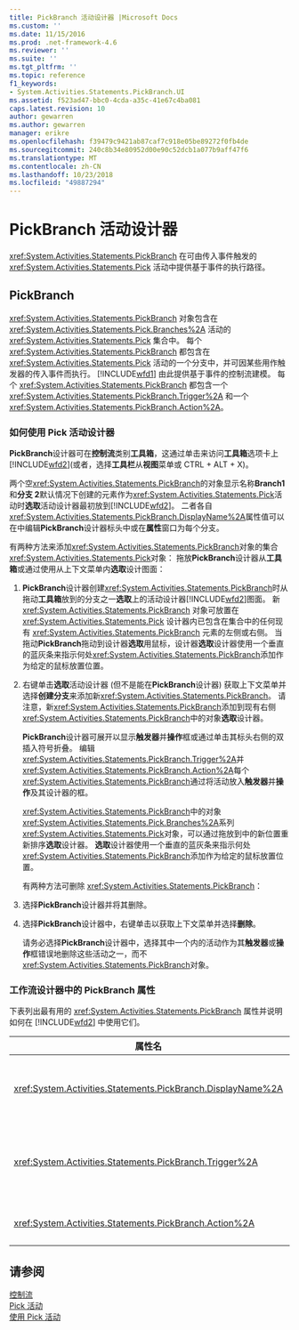 ```yaml
---
title: PickBranch 活动设计器 |Microsoft Docs
ms.custom: ''
ms.date: 11/15/2016
ms.prod: .net-framework-4.6
ms.reviewer: ''
ms.suite: ''
ms.tgt_pltfrm: ''
ms.topic: reference
f1_keywords:
- System.Activities.Statements.PickBranch.UI
ms.assetid: f523ad47-bbc0-4cda-a35c-41e67c4ba081
caps.latest.revision: 10
author: gewarren
ms.author: gewarren
manager: erikre
ms.openlocfilehash: f39479c9421ab87caf7c918e05be89272f0fb4de
ms.sourcegitcommit: 240c8b34e80952d00e90c52dcb1a077b9aff47f6
ms.translationtype: MT
ms.contentlocale: zh-CN
ms.lasthandoff: 10/23/2018
ms.locfileid: "49887294"
---
```

# <a name="pickbranch-activity-designer"></a>PickBranch 活动设计器
<xref:System.Activities.Statements.PickBranch> 在可由传入事件触发的 <xref:System.Activities.Statements.Pick> 活动中提供基于事件的执行路径。  
  
## <a name="pickbranch"></a>PickBranch  
 <xref:System.Activities.Statements.PickBranch> 对象包含在 <xref:System.Activities.Statements.Pick.Branches%2A> 活动的 <xref:System.Activities.Statements.Pick> 集合中。 每个 <xref:System.Activities.Statements.PickBranch> 都包含在 <xref:System.Activities.Statements.Pick> 活动的一个分支中，并可因某些用作触发器的传入事件而执行。 [!INCLUDE[wfd1](../includes/wfd1-md.md)] 由此提供基于事件的控制流建模。 每个 <xref:System.Activities.Statements.PickBranch> 都包含一个 <xref:System.Activities.Statements.PickBranch.Trigger%2A> 和一个 <xref:System.Activities.Statements.PickBranch.Action%2A>。  
  
### <a name="how-to-use-the-pick-activity-designer"></a>如何使用 Pick 活动设计器  
 **PickBranch**设计器可在**控制流**类别**工具箱**，这通过单击来访问**工具箱**选项卡上[!INCLUDE[wfd2](../includes/wfd2-md.md)](或者，选择**工具栏**从**视图**菜单或 CTRL + ALT + X)。  
  
 两个空<xref:System.Activities.Statements.PickBranch>的对象显示名称**Branch1**和**分支 2**默认情况下创建的元素作为<xref:System.Activities.Statements.Pick>活动时**选取**活动设计器最初放到[!INCLUDE[wfd2](../includes/wfd2-md.md)]。 二者各自<xref:System.Activities.Statements.PickBranch.DisplayName%2A>属性值可以在中编辑**PickBranch**设计器标头中或在**属性**窗口为每个分支。  
  
 有两种方法来添加<xref:System.Activities.Statements.PickBranch>对象的集合<xref:System.Activities.Statements.Pick>对象： 拖放**PickBranch**设计器从**工具箱**或通过使用从上下文菜单内**选取**设计图面：  
  
1. **PickBranch**设计器创建<xref:System.Activities.Statements.PickBranch>时从拖动**工具箱**放到的分支之一**选取**上的活动设计器[!INCLUDE[wfd2](../includes/wfd2-md.md)]图面。 新 <xref:System.Activities.Statements.PickBranch> 对象可放置在 <xref:System.Activities.Statements.Pick> 设计器内已包含在集合中的任何现有 <xref:System.Activities.Statements.PickBranch> 元素的左侧或右侧。 当拖动**PickBranch**拖动到设计器**选取**用鼠标，设计器**选取**设计器使用一个垂直的蓝灰条来指示何处<xref:System.Activities.Statements.PickBranch>添加作为给定的鼠标放置位置。  
  
2. 右键单击**选取**活动设计器 (但不是能在**PickBranch**设计器) 获取上下文菜单并选择**创建分支**来添加新<xref:System.Activities.Statements.PickBranch>。 请注意，新<xref:System.Activities.Statements.PickBranch>添加到现有右侧<xref:System.Activities.Statements.PickBranch>中的对象**选取**设计器。  
  
   **PickBranch**设计器可展开以显示**触发器**并**操作**框或通过单击其标头右侧的双插入符号折叠。 编辑<xref:System.Activities.Statements.PickBranch.Trigger%2A>并<xref:System.Activities.Statements.PickBranch.Action%2A>每个<xref:System.Activities.Statements.PickBranch>通过将活动放入**触发器**并**操作**及其设计器的框。  
  
   <xref:System.Activities.Statements.PickBranch>中的对象<xref:System.Activities.Statements.Pick.Branches%2A>系列<xref:System.Activities.Statements.Pick>对象，可以通过拖放到中的新位置重新排序**选取**设计器。 **选取**设计器使用一个垂直的蓝灰条来指示何处<xref:System.Activities.Statements.PickBranch>添加作为给定的鼠标放置位置。  
  
   有两种方法可删除 <xref:System.Activities.Statements.PickBranch>：  
  
3. 选择**PickBranch**设计器并将其删除。  
  
4. 选择**PickBranch**设计器中，右键单击以获取上下文菜单并选择**删除**。  
  
   请务必选择**PickBranch**设计器中，选择其中一个内的活动作为其**触发器**或**操作**框错误地删除这些活动之一，而不<xref:System.Activities.Statements.PickBranch>对象。  
  
### <a name="pickbranch-properties-in-the-workflow-designer"></a>工作流设计器中的 PickBranch 属性  
 下表列出最有用的 <xref:System.Activities.Statements.PickBranch> 属性并说明如何在 [!INCLUDE[wfd2](../includes/wfd2-md.md)] 中使用它们。  
  
|属性名|必需|用法|  
|-------------------|--------------|-----------|  
|<xref:System.Activities.Statements.PickBranch.DisplayName%2A>|False|标头中显示的友好名称**PickBranch**设计器。 默认值为 Branch。<br /><br /> 虽然 <xref:System.Activities.Activity.DisplayName%2A> 不是绝对必需的，但最好使用该属性。|  
|<xref:System.Activities.Statements.PickBranch.Trigger%2A>|True|每个 <xref:System.Activities.Statements.PickBranch> 都包含一个可调用 <xref:System.Activities.Statements.PickBranch.Trigger%2A> 的 <xref:System.Activities.Statements.PickBranch.Action%2A> 操作。|  
|<xref:System.Activities.Statements.PickBranch.Action%2A>|False|每个 <xref:System.Activities.Statements.PickBranch> 都包含一个触发时将执行的 <xref:System.Activities.Statements.PickBranch.Action%2A>。|  
  
## <a name="see-also"></a>请参阅  
 [控制流](../workflow-designer/control-flow-activity-designers.md)   
 [Pick 活动](http://msdn.microsoft.com/library/b3e49b7f-0285-4720-8c09-11ae18f0d53e)   
 [使用 Pick 活动](http://msdn.microsoft.com/library/b89be812-a247-4025-b0e3-ffb20db027a6)